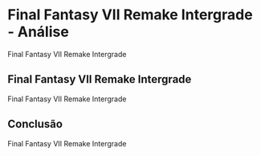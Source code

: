 ---
---

# Final Fantasy VII Remake Intergrade - Análise

Final Fantasy VII Remake Intergrade

## Final Fantasy VII Remake Intergrade

Final Fantasy VII Remake Intergrade

## Conclusão

Final Fantasy VII Remake Intergrade
